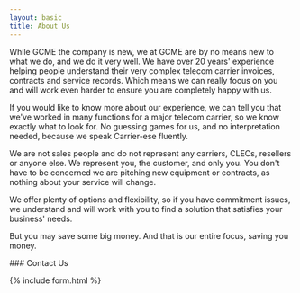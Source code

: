 ```yaml
---
layout: basic
title: About Us
---
```


While GCME the company is new, we at GCME are by no means new to what we do, and we do it very well.  We have over 20 years' experience helping people understand their very complex telecom carrier invoices, contracts and service records.  Which means we can really focus on you and will work even harder to ensure you are completely happy with us.

If you would like to know more about our experience, we can tell you that we've worked in many functions for a major telecom carrier, so we know exactly what to look for.  No guessing games for us, and no interpretation needed, because we speak Carrier-ese fluently.

We are not sales people and do not represent any carriers, CLECs, resellers or anyone else.  We represent you, the customer, and only you.  You don't have to be concerned we are pitching new equipment or contracts, as nothing about your service will change.

We offer plenty of options and flexibility, so if you have commitment issues, we understand and will work with you to find a solution that satisfies your business' needs.

But you may save some big money.  And that is our entire focus, saving you money.


<a name="contact"/>
### Contact Us

{% include form.html %}
